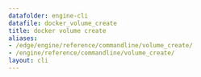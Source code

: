 ```yaml
---
datafolder: engine-cli
datafile: docker_volume_create
title: docker volume create
aliases:
- /edge/engine/reference/commandline/volume_create/
- /engine/reference/commandline/volume_create/
layout: cli
---
```


<!--
此页面是根据 Docker 源代码自动生成的。如果您想建议更改此处显示的文本，请在 GitHub 上的源代码仓库中打开一个工单或拉取请求：

https://github.com/docker/cli
-->
